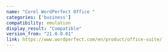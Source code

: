 ```yaml
---
name: "Corel WordPerfect Office "
categories: ['business']
compatibility: emulation
display_result: "Compatible"
version_from: "21.0.0.81"
link: https://www.wordperfect.com/en/product/office-suite/
---
```


